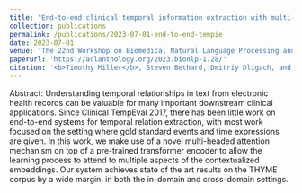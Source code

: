 ```yaml
---
title: "End-to-end clinical temporal information extraction with multi-head attention"
collection: publications
permalink: /publications/2023-07-01-end-to-end-tempie
date: 2023-07-01
venue: 'The 22nd Workshop on Biomedical Natural Language Processing and BioNLP Shared Tasks'
paperurl: 'https://aclanthology.org/2023.bionlp-1.28/'
citation: '<b>Timothy Miller</b>, Steven Bethard, Dmitriy Dligach, and Guergana Savova. 2023. End-to-end clinical temporal information extraction with multi-head attention. In The 22nd Workshop on Biomedical Natural Language Processing and BioNLP Shared Tasks, pages 313–319, Toronto, Canada. Association for Computational Linguistics.'
---
```

Abstract: Understanding temporal relationships in text from electronic health records can be valuable for many important downstream clinical applications. Since Clinical TempEval 2017, there has been little work on end-to-end systems for temporal relation extraction, with most work focused on the setting where gold standard events and time expressions are given. In this work, we make use of a novel multi-headed attention mechanism on top of a pre-trained transformer encoder to allow the learning process to attend to multiple aspects of the contextualized embeddings. Our system achieves state of the art results on the THYME corpus by a wide margin, in both the in-domain and cross-domain settings.